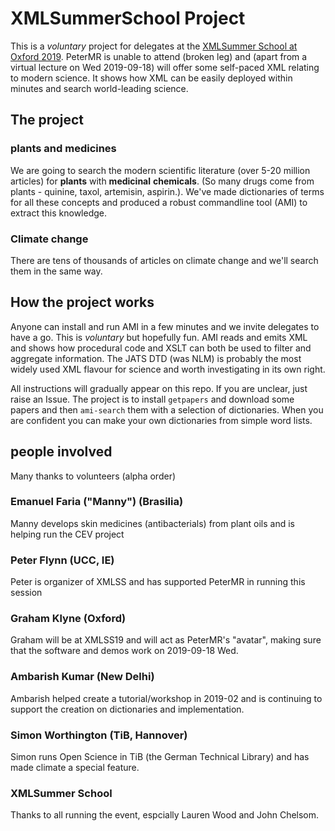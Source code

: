 # XMLSummerSchool Project

This is a *voluntary* project for delegates at the [XMLSummer School at Oxford 2019](https://xmlsummerschool.com). PeterMR is unable 
to attend (broken leg) and (apart from a virtual lecture on Wed 2019-09-18) will offer some self-paced XML relating to modern science. 
It shows how XML can be easily deployed within minutes and search world-leading science. 

## The project

### plants and medicines
We are going to search the modern scientific literature (over 5-20 million articles) for **plants** with **medicinal** **chemicals**. (So many drugs come from plants - 
quinine, taxol, artemisin, aspirin.). We've made dictionaries of terms for all these concepts and produced a robust commandline tool (AMI) to extract 
this knowledge.

### Climate change
There are tens of thousands of articles on climate change and we'll search them in the same way.

## How the project works

Anyone can install and run AMI in a few minutes and we invite delegates to have a go. This is *voluntary* but hopefully fun. AMI reads and emits
XML and shows how procedural code and XSLT can both be used to filter and aggregate information. The JATS DTD (was NLM) is probably the most widely
used XML flavour for science and worth investigating in its own right.

All instructions will gradually appear on this repo. If you are unclear, just raise an Issue. The project is to install `getpapers` and download
some papers and then `ami-search` them with a selection of dictionaries. When you are confident you can make your own dictionaries from simple
word lists.

## people involved
Many thanks to volunteers (alpha order)

### Emanuel Faria ("Manny") (Brasilia)
Manny develops skin medicines (antibacterials) from plant oils and is helping run the CEV project

### Peter Flynn (UCC, IE)
Peter is organizer of XMLSS and has supported PeterMR in running this session

### Graham Klyne (Oxford)
Graham will be at XMLSS19 and will act as PeterMR's "avatar", making sure that the software and demos work on 2019-09-18 Wed.

### Ambarish Kumar (New Delhi)
Ambarish helped create a tutorial/workshop in 2019-02 and is continuing to support the creation on dictionaries and implementation.

### Simon Worthington (TiB, Hannover)
Simon runs Open Science in TiB (the German Technical Library) and has made climate a special feature.


### XMLSummer School
Thanks to all running the event, espcially Lauren Wood and John Chelsom.






